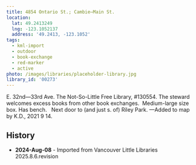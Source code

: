 ```yaml
---
title: 4854 Ontario St.; Cambie—Main St.
location:
  lat: 49.2413249
  lng: -123.1052137
  address: '49.2413, -123.1052'
tags:
  - kml-import
  - outdoor
  - book-exchange
  - red-marker
  - active
photo: /images/libraries/placeholder-library.jpg
library_id: '00273'
---
```

E. 32nd—33rd Ave.
The Not-So-Little Free Library, #130554.
The steward welcomes excess books from other book exchanges.  Medium-large size box.
Has bench.  
Next door to (and just s. of) Riley Park.
—Added to map by K.D., 2021 9 14.  

## History
- **2024-Aug-08** - Imported from Vancouver Little Libraries 2025.8.6.revision
